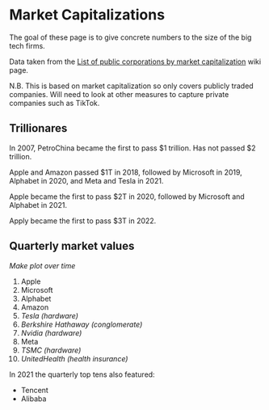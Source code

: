 # Market Capitalizations

The goal of these page is to give concrete numbers to the size of the big tech firms.

Data taken from the [List of public corporations by market capitalization](https://en.wikipedia.org/wiki/List_of_public_corporations_by_market_capitalization#2022) wiki page.

N.B. This is based on market capitalization so only covers publicly traded companies. Will need to look at other measures to capture private companies such as TikTok.

## Trillionares

In 2007, PetroChina became the first to pass $1 trillion. Has not passed $2 trillion.

Apple and Amazon passed $1T in 2018, followed by Microsoft in 2019, Alphabet in 2020, and Meta and Tesla in 2021.

Apple became the first to pass $2T in 2020, followed by Microsoft and Alphabet in 2021.

Apply became the first to pass $3T in 2022. 

## Quarterly market values

*Make plot over time*

1. Apple
2. Microsoft
3. Alphabet
4. Amazon
5. *Tesla (hardware)*
6. *Berkshire Hathaway (conglomerate)*
7. *Nvidia (hardware)*
8. Meta
9. *TSMC (hardware)*
10. *UnitedHealth (health insurance)*

In 2021 the quarterly top tens also featured:
- Tencent
- Alibaba